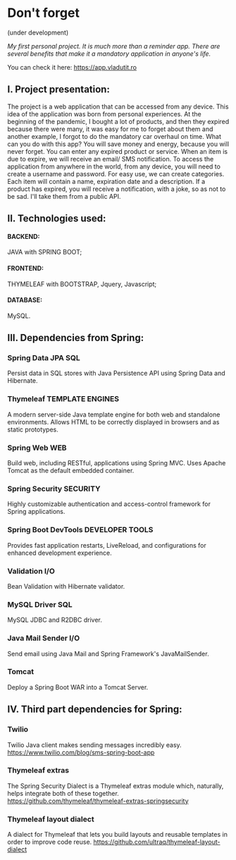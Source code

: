 # Don't forget
(under development)

_My first personal project. It is much more than a reminder app. 
There are several benefits that make it a mandatory application in anyone's life._

You can check it here: https://app.vladutit.ro


## **I. Project presentation:**

The project is a web application that can be accessed from any device. 
This idea of the application was born from personal experiences. 
At the beginning of the pandemic, I bought a lot of products, and then they expired because there were many, 
it was easy for me to forget about them and another example, I forgot to do the mandatory car overhaul on time.
What can you do with this app? You will save money and energy, because you will never forget. 
You can enter any expired product or service. 
When an item is due to expire, we will receive an email/ SMS notification. 
To access the application from anywhere in the world, from any device, you will need to create a username and password. 
For easy use, we can create categories. Each item will contain a name, expiration date and a description. 
If a product has expired, you will receive a notification, with a joke, so as not to be sad. 
I'll take them from a public API.

## **II. Technologies used:**

#### BACKEND:
JAVA with SPRING BOOT;

#### FRONTEND:
THYMELEAF with BOOTSTRAP, Jquery, Javascript;

#### DATABASE:
MySQL.

## **III. Dependencies from Spring:**

### Spring Data JPA SQL
Persist data in SQL stores with Java Persistence API using Spring Data and Hibernate.
### Thymeleaf TEMPLATE ENGINES
A modern server-side Java template engine for both web and standalone environments. 
Allows HTML to be correctly displayed in browsers and as static prototypes.
### Spring Web WEB
Build web, including RESTful, applications using Spring MVC. Uses Apache Tomcat as the default embedded container.
### Spring Security SECURITY
Highly customizable authentication and access-control framework for Spring applications.
### Spring Boot DevTools DEVELOPER TOOLS
Provides fast application restarts, LiveReload, and configurations for enhanced development experience.
### Validation I/O
Bean Validation with Hibernate validator.
### MySQL Driver SQL
MySQL JDBC and R2DBC driver.
### Java Mail Sender I/O
Send email using Java Mail and Spring Framework's JavaMailSender.
### Tomcat
Deploy a Spring Boot WAR into a Tomcat Server.

## **IV. Third part dependencies for Spring:**

### Twilio
Twilio Java client makes sending messages incredibly easy.
https://www.twilio.com/blog/sms-spring-boot-app
### Thymeleaf extras
The Spring Security Dialect is a Thymeleaf extras module which, naturally, helps integrate both of these together.
https://github.com/thymeleaf/thymeleaf-extras-springsecurity
### Thymeleaf layout dialect
A dialect for Thymeleaf that lets you build layouts and reusable templates in order to improve code reuse.
https://github.com/ultraq/thymeleaf-layout-dialect